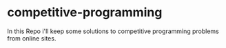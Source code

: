 # competitive-programming
In this Repo i'll keep some solutions to competitive programming problems from online sites.
